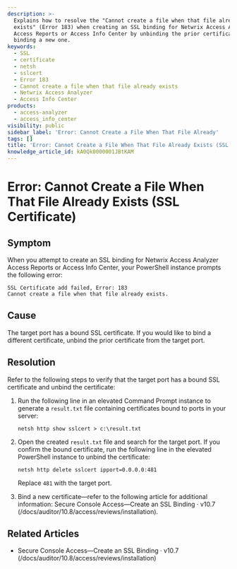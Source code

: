 ```yaml
---
description: >-
  Explains how to resolve the "Cannot create a file when that file already
  exists" (Error 183) when creating an SSL binding for Netwrix Access Analyzer
  Access Reports or Access Info Center by unbinding the prior certificate and
  binding a new one.
keywords:
  - SSL
  - certificate
  - netsh
  - sslcert
  - Error 183
  - Cannot create a file when that file already exists
  - Netwrix Access Analyzer
  - Access Info Center
products:
  - access-analyzer
  - access_info_center
visibility: public
sidebar_label: 'Error: Cannot Create a File When That File Already'
tags: []
title: 'Error: Cannot Create a File When That File Already Exists (SSL Certificate)'
knowledge_article_id: kA0Qk0000001JBtKAM
---
```


# Error: Cannot Create a File When That File Already Exists (SSL Certificate)

## Symptom

When you attempt to create an SSL binding for Netwrix Access Analyzer Access Reports or Access Info Center, your PowerShell instance prompts the following error:

```
SSL Certificate add failed, Error: 183
Cannot create a file when that file already exists.
```

## Cause

The target port has a bound SSL certificate. If you would like to bind a different certificate, unbind the prior certificate from the target port.

## Resolution

Refer to the following steps to verify that the target port has a bound SSL certificate and unbind the certificate:

1. Run the following line in an elevated Command Prompt instance to generate a `result.txt` file containing certificates bound to ports in your server:

   ```text
   netsh http show sslcert > c:\result.txt
   ```

2. Open the created `result.txt` file and search for the target port. If you confirm the bound certificate, run the following line in the elevated PowerShell instance to unbind the certificate:

   ```text
   netsh http delete sslcert ipport=0.0.0.0:481
   ```

   Replace `481` with the target port.

3. Bind a new certificate—refer to the following article for additional information: Secure Console Access—Create an SSL Binding · v10.7 (/docs/auditor/10.8/access/reviews/installation).

## Related Articles

- Secure Console Access—Create an SSL Binding · v10.7 (/docs/auditor/10.8/access/reviews/installation)
